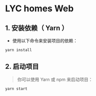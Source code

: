 # LYC homes Web

## 1. 安装依赖（ Yarn ）


- 使用以下命令来安装项目的依赖：
```bash
yarn install
```

## 2. 启动项目

> 你可以使用 Yarn 或 npm 来启动项目：

```bash
yarn start
```
